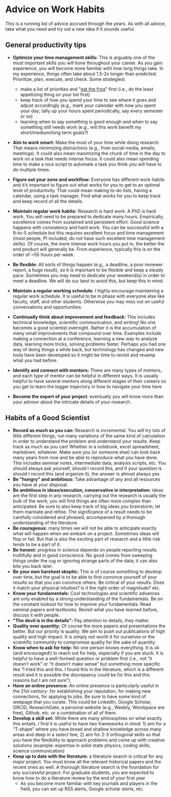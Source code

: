 # Advice on Work Habits

This is a running list of advice accrued through the years. As with all advice, take what you need and try out a new idea if it sounds useful.

## General productivity tips

* **Optimize your time management skills:** This is arguably one of the most important skills you will hone throughout your career. As you gain experience, you will become more familiar with how long things take. In my experience, things often take about 1.5-2x longer than predicted. Prioritize, plan, execute, and check. Some strategies\

  * make a list of priorities and "[eat the frog](https://todoist.com/productivity-methods/eat-the-frog)" first (i.e., do the least appetizing thing on your list first)
  * keep track of how you spend your time to see where it goes and adjust accordingly (e.g., mark your calendar with how you spent your day; tally up your hours spent periodically, say every semester or so)
  * learning when to say something is good enough and when to say something still needs work (e.g., will this work benefit my short/medium/long term goals?)
* **Aim to work smart:** Make the most of your time while doing research. That means minimizing distractions (e.g., from social media, emails, meetings). It could also mean maximizing the chunk of time in the day to work on a task that needs intense focus. It could also mean spending time to make a nice script to automate a task you think you will have to do multiple times.
* **Figure out your zone and workflow:** Everyone has different work habits and it’s important to figure out what works for you to get to an optimal level of productivity. That could mean making to-do lists, having a calendar, using a task manager. Find what works for you to keep track and keep record of all the details.
* **Maintain regular work habits:** Research is hard work. A PhD is hard work. You will need to be prepared to dedicate many hours. Empirically, excellence comes from sustained and persistent effort. Good science happens with consistency and hard work. You can be successful with a 9-to-5 schedule but this requires excellent focus and time management (most people, PI included, do not have such excellent time management skills). Of course, the more intense work hours you put in, the better the end product will generally be. From experience, typically this is on the order of \~55 hours per week.
* **Be flexible:** All sorts of things happen (e.g., a deadline, a poor reviewer report, a huge result), so it is important to be flexible and keep a steady pace. Sometimes you may need to dedicate your weekend(s) in order to meet a deadline. We will do our best to avoid this, but keep this in mind.
* **Maintain a regular working schedule:** I highly encourage maintaining a regular work schedule. It is useful to be in phase with everyone else like faculty, staff, and other students. Otherwise you may miss out on useful conversations and opportunities.
* **Continually think about improvement and feedback:** This includes technical knowledge, scientific communication, and writing! No one becomes a good scientist overnight. Rather it is the accumulation of many small improvements that compound over time. Examples include making a connection at a conference, learning a new way to analyze data, learning more tricks, solving problems faster. Perhaps you had one way of doing things a while back, but technology has changed and new tools have been developed so it might be time to revisit and revamp what you had before.
* **Identify and connect with mentors:** There are many types of mentors, and each type of mentor can be helpful in different ways. It is usually helpful to have several mentors along different stages of their careers so you get to learn the bigger trajectory in how to navigate your time here
* **Become the expert of your project**: eventually you will know more than your advisor about the intricate details of your research.

## Habits of a Good Scientist

* **Record as much as you can:** Research is incremental. You will try lots of little different things, run many variations of the same kind of calculation in order to understand the problem and understand your results. Keep track as much as you can! Whether in a notebook, excel spreadsheet, markdown, whatever. Make sure you (or someone else) can look back many years from now and be able to reproduce what you have done. This includes seminar notes, intermediate data, analysis scripts, etc. You should always ask yourself, should I record this, and if your question is should I record this (and organize it), the answer is almost always yes.&#x20;
* **Be "hungry" and ambitious:** Take advantage of any and all resources you have at your disposal.
* **Be ambitious in ideas/execution, conservative in interpretation:** ideas are the first step in any research, carrying out the research is usually the bulk of the work; you will find things are often more complex than anticipated. Be sure to also keep track of big ideas you brainstorm; let them marinate and refine. The significance of a result needs to be carefully considered and phrased, accompanied by a thorough understanding of the literature.
* **Be courageous:** many times we will not be able to anticipate exactly what will happen when we embark on a project. Sometimes ideas will flop or fail. But that is also the exciting part of research and a little risk tends to be a part of it.&#x20;
* **Be honest:** progress in science depends on people reporting results truthfully and in good conscience. No good comes from sweeping things under the rug or ignoring strange parts of the data; it can also bite you back later.
* **Be your own harshest skeptic:** This is of course something to develop over time, but the goal is to be able to first convince yourself of your results so that you can convince others. Be critical of your results. Does it match your physical intuition? Is it the right order of magnitude? etc.&#x20;
* **Know your fundamentals:** Cool technologies and scientific advances are only enabled by a strong understanding of the fundamentals. Be on the constant lookout for how to improve your fundamentals. Read seminal papers and textbooks. Revisit what you have learned before, discuss it with people.
* **"The devil is in the details":** Pay attention to details, they matter.
* **Quality over quantity:** Of course the more papers and presentations the better. But our priority is quality. We aim to push out publications of high quality and high impact. It is simply not worth it for ourselves or the scientific community to compromise quality for the sake of quantity.
* **Know when to ask for help:** No one person knows everything. It is ok (and encouraged!) to reach out for help, especially if you are stuck. It is helpful to have a well-formed question or problem first (i.e., not “it doesn’t work” or “it doesn’t make sense” but something more specific like “I tried this and this. I found this in the literature, which is a different result and it is possible the discrepancy could be for this and this reasons but I am not sure”).&#x20;
* **Have an online presence:** An online presence is particularly useful in the 21st century- for establishing your reputation, for making new connections, for applying to jobs. Be sure to have some kind of webpage that you curate. This could be LinkedIn, Google Scholar, ORCID, ResearchGate, a personal website (e.g., Weebly, Wordspace are free), Github, etc. or a combination of all of them.&#x20;
* **Develop a skill set:** While there are many philosophies on what exactly this entails, I find it is useful to have two frameworks in mind: 1) aim for a “T-shape” where you have broad and shallow knowledge across many areas and deep in a select few; 2) aim for 2-3 orthogonal skills so that you have the flexibility to approach problems and come up with creative solutions (example: expertise in solid-state physics, coding skills, science communication)
* **Keep up to date with the literature:** a literature search is critical for any major project. You must know all the relevant historical papers and the recent ones as well. A thorough literature search is the foundation for any successful project. For graduate students, you are expected to know how to do a literature review by the end of your first year
  * As you become more familiar with key journals and players in the field, you can set up RSS alerts, Google scholar alerts, etc.
